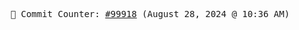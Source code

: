 <p align="center">
    <samp>
        📮 Commit Counter: <a href="https://github.com/Javascript-void0/Javascript-void0/commits/main">#99918</a> (August 28, 2024 @ 10:36 AM)
    </samp>
</p>